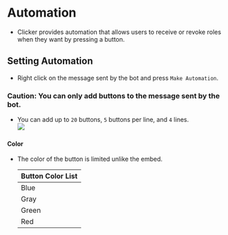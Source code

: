 # Automation

- Clicker provides automation that allows users to receive or revoke roles when they want by pressing a button.

## Setting Automation

- Right click on the message sent by the bot and press `Make Automation`.

### Caution: You can only add buttons to the message sent by the bot.

- You can add up to `20` buttons, `5` buttons per line, and `4` lines.  
  ![](https://cdn.discordapp.com/attachments/1101718235843399700/1117386287905787946/image.png)

#### Color

- The color of the button is limited unlike the embed.

  | Button Color List |
  | ----------------- |
  | Blue              |
  | Gray              |
  | Green             |
  | Red               |
